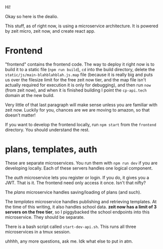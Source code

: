 Hi!


Okay so here is the dealio.

This stuff, as of right now, is using a microservice architecture. It is
powered by zeit micro, zeit now, and create react app.

# Frontend

"frontend" contains the frontend code. The way to deploy it right now is
to build it to a static file (`npm run build`), `cd` into the build
directory, delete the `static/js/main-blahblahblah.js.map` file (because it is
really big and puts us over the filesize limit for the free zeit now tier, and
the map file isn't actually required for execution it is only for debugging),
and then run `now` (from zeit now), and when it is finished building I point
the `cp-api.tech` domain at the new build.

Very little of that last paragraph will make sense unless you are familiar with
zeit now. Luckily for you, chances are we are moving to amazon, so that doesn't
matter!

If you want to develop the frontend locally, run `npm start` from the `frontend`
directory. You should understand the rest.


# plans, templates, auth

These are separate microservices. You run them with `npm run dev` if you are
developing locally. Each of these servers handles one logical component.

The *auth* microservice lets you register or login. If you do, it gives you a
JWT. That is it. The frontend need only access it once. Isn't that nifty?

The *plans* microservice handles saving/loading of plans (and such).

The *templates* microservice handles publishing and retrieving templates. At
the time of this writing, it also handles school data. __zeit now has a
limit of 3 servers on the free tier__, so I piggybacked the school endpoints
into this microservice. They should be separate.

There is a bash script called `start-dev-api.sh`. This runs all three
microservices in a tmux session.


uhhhh, any more questions, ask me. Idk what else to put in atm.
